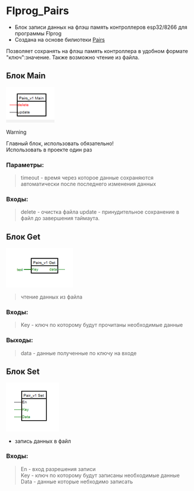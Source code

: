 # Flprog_Pairs
- Блок записи данных на флэш память контроллеров esp32/8266 для программы Flprog 
- Создана на основе билиотеки [Pairs](https://github.com/GyverLibs/Pairs)

Позволяет сохранять на флэш память контроллера в удобном формате "ключ":значение.
Также возможно чтение из файла.

## Блок Main
![promo](https://github.com/phazz1980/Flprog_Pairs/blob/main/docs/main.png?raw=true)

> [!WARNING]
> Главный блок, использовать обязательно!<br>
> Использовать в проекте один раз<br>

### Параметры:<br>
>timeout - время через которое данные сохраняются автоматически после последнего изменения данных

### Входы:<br>
>delete - очистка файла
>update - принудительное сохранение в файл до завершения таймаута.
	
## Блок Get <br>
![promo](https://github.com/phazz1980/Flprog_Pairs/blob/main/docs/get.png?raw=true)
>чтение данных из файла<br>


### Входы:<br>
>Key - ключ по которому будут прочитаны необходимые данные

### Выходы:<br>
>data - данные полученные по ключу на входе
	
## Блок Set <br>
![promo](https://github.com/phazz1980/Flprog_Pairs/blob/main/docs/set.png?raw=true)
- запись данных в файл

### Входы:<br>
>En - вход разрешения записи<br>
>Key - ключ по которому будут записаны необходимые данные<br>
>Data - данные которые небходимо записать<br>

